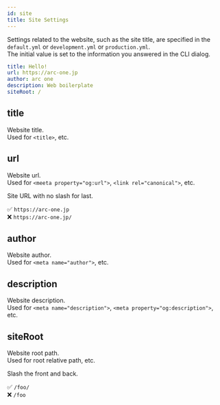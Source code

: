 ```yaml
---
id: site
title: Site Settings
---
```


Settings related to the website, such as the site title, are specified in the `default.yml` or `development.yml` or `production.yml`.  
The initial value is set to the information you answered in the CLI dialog.

```yaml title="example (default.yml)"
title: Hello!
url: https://arc-one.jp
author: arc one
description: Web boilerplate
siteRoot: /
```

## title

Website title.  
Used for `<title>`, etc.

## url

Website url.  
Used for `<meeta property="og:url">`, `<link rel="canonical">`, etc.

Site URL with no slash for last.

✅ `https://arc-one.jp`  
❌ `https://arc-one.jp/`

## author

Website author.  
Used for `<meta name="author">`, etc.

## description

Website description.  
Used for `<meta name="description">`, `<meta property="og:description">`, etc.

## siteRoot

Website root path.  
Used for root relative path, etc.

Slash the front and back.

✅ `/foo/`  
❌ `/foo`
